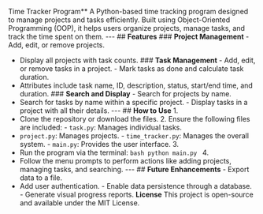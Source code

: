 Time Tracker Program** A Python-based time tracking program designed to manage projects and tasks efficiently. Built using Object-Oriented Programming (OOP),
it helps users organize projects, manage tasks, and track the time spent on them. --- ## **Features** ### **Project Management** - Add, edit, or remove projects.
- Display all projects with task counts. ### **Task Management** - Add, edit, or remove tasks in a project. - Mark tasks as done and calculate task duration.
- Attributes include task name, ID, description, status, start/end time, and duration. ### **Search and Display** - Search for projects by name.
- Search for tasks by name within a specific project. - Display tasks in a project with all their details. --- ## **How to Use** 1.
-  Clone the repository or download the files. 2. Ensure the following files are included: - `task.py`: Manages individual tasks.
- `project.py`: Manages projects. - `time_tracker.py`: Manages the overall system. - `main.py`: Provides the user interface. 3.
-  Run the program via the terminal: ```bash python main.py ``` 4.
- Follow the menu prompts to perform actions like adding projects, managing tasks, and searching. --- ## **Future Enhancements** - Export data to a file.
- Add user authentication. - Enable data persistence through a database. - Generate visual progress reports.
**License** This project is open-source and available under the MIT License.
